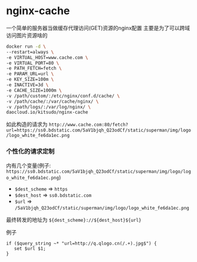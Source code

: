 # nginx-cache
一个简单的服务器当做缓存代理访问(GET)资源的nginx配置
主要是为了可以跨域访问图片资源啥的
```bash
docker run -d \
--restart=always \
-e VIRTUAL_HOST=www.cache.com \
-e VIRTUAL_PORT=80 \
-e PATH_FETCH=fetch \
-e PARAM_URL=url \
-e KEY_SIZE=100m \
-e INACTIVE=3d \
-e CACHE_SIZE=1000m \
-v /path/custom/:/etc/nginx/conf.d/cache/ \
-v /path/cache/:/var/cache/nginx/ \
-v /path/logs/:/var/log/nginx/ \
daocloud.io/kitsudo/nginx-cache
```

如此构造的请求为
`http://www.cache.com:80/fetch?url=https://ss0.bdstatic.com/5aV1bjqh_Q23odCf/static/superman/img/logo/logo_white_fe6da1ec.png`

### 个性化的请求定制

内有几个变量(例子: `https://ss0.bdstatic.com/5aV1bjqh_Q23odCf/static/superman/img/logo/logo_white_fe6da1ec.png`)
* `$dest_scheme` => `https`
* `$dest_host` => `ss0.bdstatic.com`
* `$url` => `/5aV1bjqh_Q23odCf/static/superman/img/logo/logo_white_fe6da1ec.png`

最终转发的地址为
`${dest_scheme}://${dest_host}${url}`

例子
```
if ($query_string ~* "url=http://q.qlogo.cn(/.+).jpg$") {
   set $url $1;
}
```


